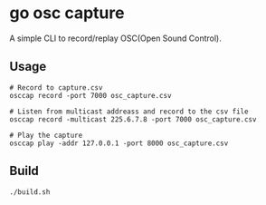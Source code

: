 go osc capture
===
A simple CLI to record/replay OSC(Open Sound Control).


## Usage
```
# Record to capture.csv
osccap record -port 7000 osc_capture.csv

# Listen from multicast addreass and record to the csv file
osccap record -multicast 225.6.7.8 -port 7000 osc_capture.csv
```

```
# Play the capture
osccap play -addr 127.0.0.1 -port 8000 osc_capture.csv
```

## Build
```
./build.sh
```